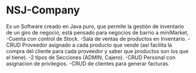 # NSJ-Company
Es un Software creado en Java puro, que permite la gestión de inventario de un giro de negocio, está pensado para negocios de barrio a miniMarket, 
-Cuenta con control de Stock.
-Sala de ventas de productos en Inventario.
-CRUD Proveedor asignado a cada producto que vende (asi facilita la compra del cliente para cada proveedor y saber que productos son los que el tiene). 
-2 tipos de Secciones (ADMIN, Cajero).
-CRUD Personal con asignacion de privilegios.
-CRUD de clientes para generar facturas.
